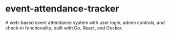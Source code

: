 # event-attendance-tracker
A web-based event attendance system with user login, admin controls, and check-in functionality, built with Go, React, and Docker.
